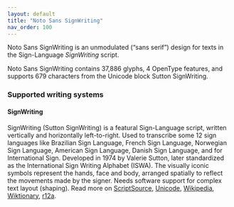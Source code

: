 ```yaml
---
layout: default
title: "Noto Sans SignWriting"
nav_order: 100
---
```

Noto Sans SignWriting is an unmodulated (“sans serif”) design for texts in the Sign-Language _SignWriting_ script. 

Noto Sans SignWriting contains 37,886 glyphs, 4 OpenType features, and supports 679 characters from the Unicode block Sutton SignWriting.


### Supported writing systems


#### SignWriting

SignWriting (Sutton SignWriting) is a featural Sign-Language script, written vertically and horizontally left-to-right. Used to transcribe some 12 sign languages like Brazilian Sign Language, French Sign Language, Norwegian Sign Language, American Sign Language, Danish Sign Language, and for International Sign. Developed in 1974 by Valerie Sutton, later standardized as the International Sign Writing Alphabet (ISWA). The visually iconic symbols represent the hands, face and body, arranged spatially to reflect the movements made by the signer. Needs software support for complex text layout (shaping). Read more on [ScriptSource](https://scriptsource.org/scr/Sgnw), [Unicode](https://www.unicode.org/versions/Unicode13.0.0/ch21.pdf#G28865), [Wikipedia](https://en.wikipedia.org/wiki/ISO_15924:Sgnw), [Wiktionary](https://en.wiktionary.org/wiki/Category:SignWriting_script), [r12a](https://r12a.github.io/scripts/links?iso=Sgnw).

